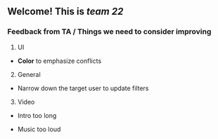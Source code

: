 ## **Welcome!** This is *team 22*

### Feedback from TA / Things we need to consider improving

1. UI

  * **Color** to emphasize conflicts

2. General

  * Narrow down the target user to update filters

3. Video
  
  * Intro too long
  
  * Music too loud
